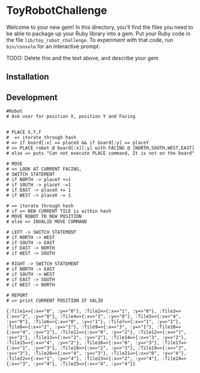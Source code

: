 # ToyRobotChallenge

Welcome to your new gem! In this directory, you'll find the files you need to be able to package up your Ruby library into a gem. Put your Ruby code in the file `lib/toy_robot_challenge`. To experiment with that code, run `bin/console` for an interactive prompt.

TODO: Delete this and the text above, and describe your gem

## Installation

## Development

```plain
#Robot
# Ask user for position X, position Y and Facing


# PLACE X,Y,F
#  => iterate through hash
# => if board[:x] == placeX && if board[:y] == placeY
# => PLACE robot @ board[:x][:y] with FACING @ [NORTH,SOUTH,WEST,EAST]
# else => puts "Can not execute PLACE command, It is not on the board"

# MOVE
# => LOOK AT CURRENT FACING,
# SWITCH STATEMENT
# if NORTH -> placeY +=1
# if SOUTH -> placeY -=1
# if EAST -> placeX += 1
# if WEST -> placeX -= 1

# => iterate through hash
# if => NEW CURRENT TILE is within hash
# MOVE ROBOT TO NEW POSITION
# else => INVALID MOVE COMMAND

# LEFT -> SWITCH STATEMENT
# if NORTH -> WEST
# if SOUTH -> EAST
# if EAST -> NORTH
# if WEST -> SOUTH

# RIGHT -> SWITCH STATEMENT
# if NORTH -> EAST
# if SOUTH -> WEST
# if EAST -> SOUTH
# if WEST -> NORTH

# REPORT
# => print CURRENT POSITION IF VALID
```

```plain
{:Tile1=>{:x=>"0", :y=>"0"}, :Tile2=>{:x=>"1", :y=>"0"}, :Tile3=>{:x=>"2", :y=>"0"}, :Tile4=>{:x=>"3", :y=>"0"}, :Tile5=>{:x=>"4", :y=>"0"}, :Tile6=>{:x=>"0", :y=>"1"}, :Tile7=>{:x=>"1", :y=>"1"}, :Tile8=>{:x=>"2", :y=>"1"}, :Tile9=>{:x=>"3", :y=>"1"}, :Tile10=>{:x=>"4", :y=>"1"}, :Tile11=>{:x=>"0", :y=>"2"}, :Tile12=>{:x=>"1", :y=>"2"}, :Tile13=>{:x=>"2", :y=>"2"}, :Tile14=>{:x=>"3", :y=>"2"}, :Tile15=>{:x=>"4", :y=>"2"}, :Tile16=>{:x=>"0", :y=>"3"}, :Tile17=>{:x=>"1", :y=>"3"}, :Tile18=>{:x=>"2", :y=>"3"}, :Tile19=>{:x=>"3", :y=>"3"}, :Tile20=>{:x=>"4", :y=>"3"}, :Tile21=>{:x=>"0", :y=>"4"}, :Tile22=>{:x=>"1", :y=>"4"}, :Tile23=>{:x=>"2", :y=>"4"}, :Tile24=>{:x=>"3", :y=>"4"}, :Tile25=>{:x=>"4", :y=>"4"}}

```
